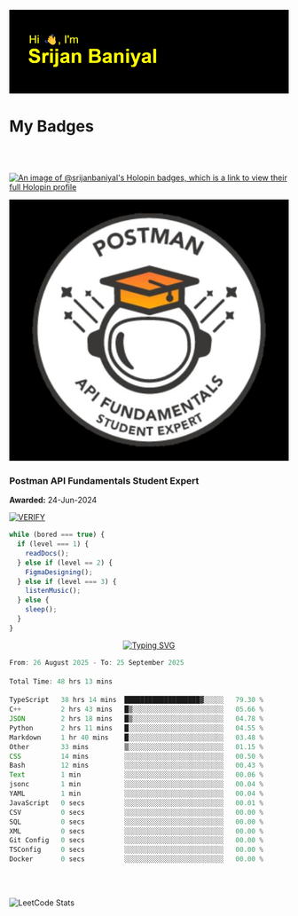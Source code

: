 ![Header](./header.png)

# My Badges

<Br />
<Br />

[![An image of @srijanbaniyal's Holopin badges, which is a link to view their full Holopin profile](https://holopin.me/srijanbaniyal)](https://holopin.io/@srijanbaniyal)

[![Postman API Fundamentals Student Expert](/Postman.jpeg)](https://api.badgr.io/public/assertions/r9BLLy0oTfKJBbkGuDI1zA)

### Postman API Fundamentals Student Expert

**Awarded:** 24-Jun-2024

[![VERIFY](https://img.shields.io/badge/VERIFY-blue)](https://badgecheck.io?url=https%3A%2F%2Fapi.badgr.io%2Fpublic%2Fassertions%2Fr9BLLy0oTfKJBbkGuDI1zA)

```javascript
while (bored === true) {
  if (level === 1) {
    readDocs();
  } else if (level == 2) {
    FigmaDesigning();
  } else if (level === 3) {
    listenMusic();
  } else {
    sleep();
  }
}
```

<p align="center">
  <a href="https://git.io/typing-svg"><img src="https://readme-typing-svg.demolab.com?font=Tilt+Prism&size=30&pause=1000&color=0FF75B&center=true&vCenter=true&width=800&height=80&lines=Time+spent+on+various+Programming+languages" alt="Typing SVG" /></a>
</p>

<!--START_SECTION:waka-->

```TypeScript
From: 26 August 2025 - To: 25 September 2025

Total Time: 48 hrs 13 mins

TypeScript   38 hrs 14 mins  ███████████████████▓░░░░░   79.30 %
C++          2 hrs 43 mins   █▒░░░░░░░░░░░░░░░░░░░░░░░   05.66 %
JSON         2 hrs 18 mins   █▒░░░░░░░░░░░░░░░░░░░░░░░   04.78 %
Python       2 hrs 11 mins   █░░░░░░░░░░░░░░░░░░░░░░░░   04.55 %
Markdown     1 hr 40 mins    █░░░░░░░░░░░░░░░░░░░░░░░░   03.48 %
Other        33 mins         ▒░░░░░░░░░░░░░░░░░░░░░░░░   01.15 %
CSS          14 mins         ░░░░░░░░░░░░░░░░░░░░░░░░░   00.50 %
Bash         12 mins         ░░░░░░░░░░░░░░░░░░░░░░░░░   00.43 %
Text         1 min           ░░░░░░░░░░░░░░░░░░░░░░░░░   00.06 %
jsonc        1 min           ░░░░░░░░░░░░░░░░░░░░░░░░░   00.04 %
YAML         1 min           ░░░░░░░░░░░░░░░░░░░░░░░░░   00.04 %
JavaScript   0 secs          ░░░░░░░░░░░░░░░░░░░░░░░░░   00.01 %
CSV          0 secs          ░░░░░░░░░░░░░░░░░░░░░░░░░   00.00 %
SQL          0 secs          ░░░░░░░░░░░░░░░░░░░░░░░░░   00.00 %
XML          0 secs          ░░░░░░░░░░░░░░░░░░░░░░░░░   00.00 %
Git Config   0 secs          ░░░░░░░░░░░░░░░░░░░░░░░░░   00.00 %
TSConfig     0 secs          ░░░░░░░░░░░░░░░░░░░░░░░░░   00.00 %
Docker       0 secs          ░░░░░░░░░░░░░░░░░░░░░░░░░   00.00 %
```

<!--END_SECTION:waka-->

<Br />
<Br />

![LeetCode Stats](https://leetcard.jacoblin.cool/Srijan-Baniyal?theme=dark&font=Rasa&ext=contest)
